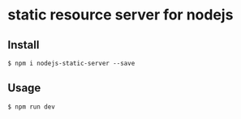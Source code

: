 # static resource server for nodejs

## Install

```
$ npm i nodejs-static-server --save
```


## Usage

```
$ npm run dev
```